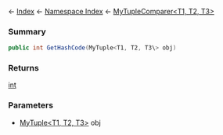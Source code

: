 ← [Index](Api-Index) ← [Namespace Index](Namespace-Index) ← [MyTupleComparer<T1, T2, T3\>](VRage.MyTupleComparer`3)

### Summary

```csharp
public int GetHashCode(MyTuple<T1, T2, T3\> obj)
```

### Returns

[int](https://docs.microsoft.com/en-us/dotnet/api/System.Int32?view=netframework-4.6)

### Parameters

* [MyTuple<T1, T2, T3\>]() obj
